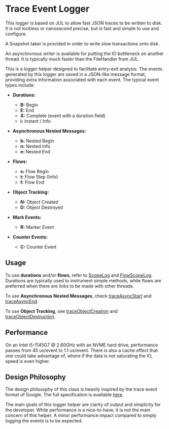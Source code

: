 # Trace Event Logger

This logger is based on JUL to allow fast JSON traces to be written to disk. It is not lockless or nanosecond precise, but is fast and simple to use and configure.

A Snapshot taker is provided in order to write slow transactions onto disk.

An asynchronous writer is available for putting the IO bottleneck on another thread. It is typically much faster than the FileHandler from JUL.

This is a logger helper designed to facilitate entry-exit analysis. The events generated by this logger are saved in a JSON-like message format, providing extra information associated with each event. The typical event types include:

- **Durations:**
  - **B:** Begin
  - **E:** End
  - **X:** Complete (event with a duration field)
  - **i:** Instant / Info

- **Asynchronous Nested Messages:**
  - **b:** Nested Begin
  - **n:** Nested Info
  - **e:** Nested End

- **Flows:**
  - **s:** Flow Begin
  - **t:** Flow Step (Info)
  - **f:** Flow End

- **Object Tracking:**
  - **N:** Object Created
  - **D:** Object Destroyed

- **Mark Events:**
  - **R:** Marker Event

- **Counter Events:**
  - **C:** Counter Event

## Usage

To use **durations** and/or **flows**, refer to [ScopeLog](#) and [FlowScopeLog](#). Durations are typically used to instrument simple methods, while flows are preferred when there are links to be made with other threads.

To use **Asynchronous Nested Messages**, check [traceAsyncStart](#) and [traceAsyncEnd](#).

To use **Object Tracking**, see [traceObjectCreation](#) and [traceObjectDestruction](#).

## Performance

On an Intel i5-1145G7 @ 2.60GHz with an NVME hard drive, performance passes from 45 us/event to 1.1 us/event. There is also a cache effect that one could take advantage of, where if the data is not saturating the IO, speed is even higher.

## Design Philosophy

The design philosophy of this class is heavily inspired by the trace event format of Google. The full specification is available [here](https://docs.google.com/document/d/1CvAClvFfyA5R-PhYUmn5OOQtYMH4h6I0nSsKchNAySU/edit?pli=1#).

The main goals of this logger helper are clarity of output and simplicity for the developer. While performance is a nice-to-have, it is not the main concern of this helper. A minor performance impact compared to simply logging the events is to be expected.


